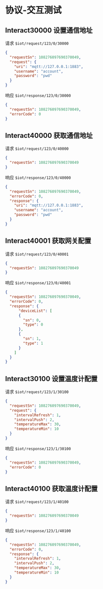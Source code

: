 # 协议-交互测试

## Interact30000 设置通信地址

请求 `$iot/request/123/0/30000`

```json
{
  "requestSn": 108276097690370049,
  "request": {
    "uri": "mqtt://127.0.0.1:1883",
    "username": "account",
    "password": "pwd"
  }
}
```

响应 `$iot/response/123/0/30000`

```json
{
  "requestSn": 108276097690370049,
  "errorCode": 0
}
```

## Interact40000 获取通信地址

请求 `$iot/request/123/0/40000`

```json
{
  "requestSn": 108276097690370049
}
```

响应 `$iot/response/123/0/40000`

```json
{
  "requestSn": 108276097690370049,
  "errorCode": 0,
  "response": {
    "uri": "mqtt://127.0.0.1:1883",
    "username": "account",
    "password": "pwd"
  }
}
```

## Interact40001 获取网关配置

请求 `$iot/request/123/0/40001`

```json
{
  "requestSn": 108276097690370049
}
```

响应 `$iot/response/123/0/40001`

```json
{
  "requestSn": 108276097690370049,
  "errorCode": 0,
  "response": {
      "deviceList": [
      {
        "sn": 0,
        "type": 0
      },
      {
        "sn": 1,
        "type": 1
      }
    ]
  }
}
```

## Interact30100 设置温度计配置

请求 `$iot/request/123/1/30100`

```json
{
  "requestSn": 108276097690370049,
  "request": {
    "intervalRefresh": 1,
    "intervalPush": 2,
    "temperatureMax": 30,
    "temperatureMin": 10
  }
}
```

响应 `$iot/response/123/1/30100`

```json
{
  "requestSn": 108276097690370049,
  "errorCode": 0
}
```

## Interact40100 获取温度计配置

请求 `$iot/request/123/1/40100`

```json
{
  "requestSn": 108276097690370049
}
```

响应 `$iot/response/123/1/40100`

```json
{
  "requestSn": 108276097690370049,
  "errorCode": 0,
  "response": {
    "intervalRefresh": 1,
    "intervalPush": 2,
    "temperatureMax": 30,
    "temperatureMin": 10
  }
}
```
